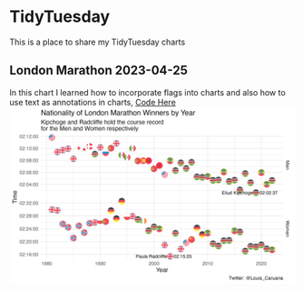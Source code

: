 # TidyTuesday

This is a place to share my TidyTuesday charts

## London Marathon 2023-04-25
In this chart I learned how to incorporate flags into charts and also how to use text as annotations in charts, [Code Here](20230425_LondonMarathon/20230425_LondonMarathon.md)
![alt text](20230425_LondonMarathon/20230425_LondonMarathon.png)
